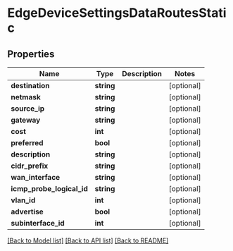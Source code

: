 # EdgeDeviceSettingsDataRoutesStatic

## Properties
Name | Type | Description | Notes
------------ | ------------- | ------------- | -------------
**destination** | **string** |  | [optional] 
**netmask** | **string** |  | [optional] 
**source_ip** | **string** |  | [optional] 
**gateway** | **string** |  | [optional] 
**cost** | **int** |  | [optional] 
**preferred** | **bool** |  | [optional] 
**description** | **string** |  | [optional] 
**cidr_prefix** | **string** |  | [optional] 
**wan_interface** | **string** |  | [optional] 
**icmp_probe_logical_id** | **string** |  | [optional] 
**vlan_id** | **int** |  | [optional] 
**advertise** | **bool** |  | [optional] 
**subinterface_id** | **int** |  | [optional] 

[[Back to Model list]](../README.md#documentation-for-models) [[Back to API list]](../README.md#documentation-for-api-endpoints) [[Back to README]](../README.md)


